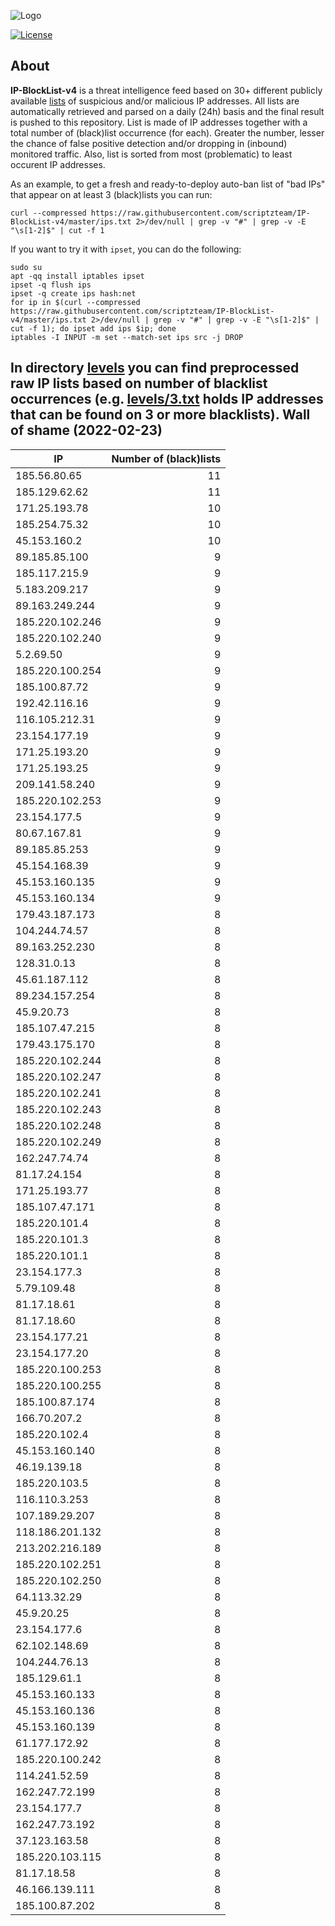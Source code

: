 ![Logo](https://i.imgur.com/PyKLAe7.png)

[![License](https://img.shields.io/badge/license-The_Unlicense-red.svg)](https://unlicense.org/)

About
----

**IP-BlockList-v4** is a threat intelligence feed based on 30+ different publicly available [lists](https://github.com/stamparm/maltrail) of suspicious and/or malicious IP addresses. All lists are automatically retrieved and parsed on a daily (24h) basis and the final result is pushed to this repository. List is made of IP addresses together with a total number of (black)list occurrence (for each). Greater the number, lesser the chance of false positive detection and/or dropping in (inbound) monitored traffic. Also, list is sorted from most (problematic) to least occurent IP addresses.

As an example, to get a fresh and ready-to-deploy auto-ban list of "bad IPs" that appear on at least 3 (black)lists you can run:

```
curl --compressed https://raw.githubusercontent.com/scriptzteam/IP-BlockList-v4/master/ips.txt 2>/dev/null | grep -v "#" | grep -v -E "\s[1-2]$" | cut -f 1
```

If you want to try it with `ipset`, you can do the following:

```
sudo su
apt -qq install iptables ipset
ipset -q flush ips
ipset -q create ips hash:net
for ip in $(curl --compressed https://raw.githubusercontent.com/scriptzteam/IP-BlockList-v4/master/ips.txt 2>/dev/null | grep -v "#" | grep -v -E "\s[1-2]$" | cut -f 1); do ipset add ips $ip; done
iptables -I INPUT -m set --match-set ips src -j DROP
```

In directory [levels](levels) you can find preprocessed raw IP lists based on number of blacklist occurrences (e.g. [levels/3.txt](levels/3.txt) holds IP addresses that can be found on 3 or more blacklists).
Wall of shame (2022-02-23)
----

|IP|Number of (black)lists|
|---|--:|
185.56.80.65|11
185.129.62.62|11
171.25.193.78|10
185.254.75.32|10
45.153.160.2|10
89.185.85.100|9
185.117.215.9|9
5.183.209.217|9
89.163.249.244|9
185.220.102.246|9
185.220.102.240|9
5.2.69.50|9
185.220.100.254|9
185.100.87.72|9
192.42.116.16|9
116.105.212.31|9
23.154.177.19|9
171.25.193.20|9
171.25.193.25|9
209.141.58.240|9
185.220.102.253|9
23.154.177.5|9
80.67.167.81|9
89.185.85.253|9
45.154.168.39|9
45.153.160.135|9
45.153.160.134|9
179.43.187.173|8
104.244.74.57|8
89.163.252.230|8
128.31.0.13|8
45.61.187.112|8
89.234.157.254|8
45.9.20.73|8
185.107.47.215|8
179.43.175.170|8
185.220.102.244|8
185.220.102.247|8
185.220.102.241|8
185.220.102.243|8
185.220.102.248|8
185.220.102.249|8
162.247.74.74|8
81.17.24.154|8
171.25.193.77|8
185.107.47.171|8
185.220.101.4|8
185.220.101.3|8
185.220.101.1|8
23.154.177.3|8
5.79.109.48|8
81.17.18.61|8
81.17.18.60|8
23.154.177.21|8
23.154.177.20|8
185.220.100.253|8
185.220.100.255|8
185.100.87.174|8
166.70.207.2|8
185.220.102.4|8
45.153.160.140|8
46.19.139.18|8
185.220.103.5|8
116.110.3.253|8
107.189.29.207|8
118.186.201.132|8
213.202.216.189|8
185.220.102.251|8
185.220.102.250|8
64.113.32.29|8
45.9.20.25|8
23.154.177.6|8
62.102.148.69|8
104.244.76.13|8
185.129.61.1|8
45.153.160.133|8
45.153.160.136|8
45.153.160.139|8
61.177.172.92|8
185.220.100.242|8
114.241.52.59|8
162.247.72.199|8
23.154.177.7|8
162.247.73.192|8
37.123.163.58|8
185.220.103.115|8
81.17.18.58|8
46.166.139.111|8
185.100.87.202|8
